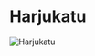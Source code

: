 # Harjukatu 
![Harjukatu](https://www.google.fi/maps/place/Harjukatu,+00101+Helsinki/data=!4m2!3m1!1s0x4692097f3722b821:0xdd6db6ed8910d72?sa=X&ved=0ahUKEwie6Zr0ycnWAhVmP5oKHXCoDGYQ8gEIJDAA)



